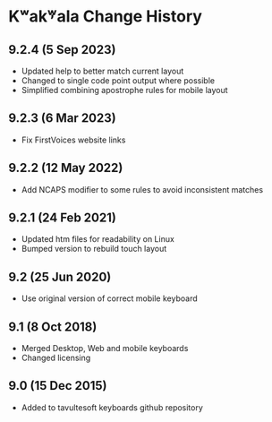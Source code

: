 Kʷak̓ʷala Change History
============================
9.2.4 (5 Sep 2023)
-------------------
* Updated help to better match current layout
* Changed to single code point output where possible
* Simplified combining apostrophe rules for mobile layout

9.2.3 (6 Mar 2023)
-------------------
* Fix FirstVoices website links

9.2.2 (12 May 2022)
-------------------
* Add NCAPS modifier to some rules to avoid inconsistent matches

9.2.1 (24 Feb 2021)
-------------------
* Updated htm files for readability on Linux
* Bumped version to rebuild touch layout

9.2 (25 Jun 2020)
-----------------
* Use original version of correct mobile keyboard

9.1 (8 Oct 2018)
-----------------
* Merged Desktop, Web and mobile keyboards
* Changed licensing

9.0 (15 Dec 2015)
-----------------

* Added to tavultesoft keyboards github repository
